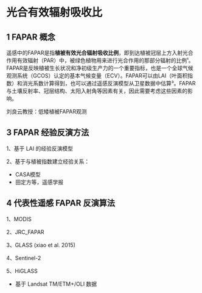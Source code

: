 # 光合有效辐射吸收比



## 1 FAPAR 概念

遥感中的FAPAR是指**植被有效光合辐射吸收比例**，即到达植被冠层上方入射光合作用有效辐射（PAR）中，被绿色植物用来进行光合作用的那部分辐射的比例¹。FAPAR是反映植被生长状况和净初级生产力的一个重要指标，也是一个全球气候观测系统（GCOS）认定的基本气候变量（ECV）。FAPAR可以由LAI（叶面积指数）和消光系数计算得到，也可以通过遥感反演模型从卫星数据中估算³。FAPAR与土壤反射率、冠层结构、太阳入射角等因素有关，因此需要考虑这些因素的影响。





刘良云教授：低矮植被FAPAR观测





## 3 FAPAR 经验反演方法

1、基于 LAI 的经验反演模型



2、基于与植被指数建立经验关系：

- CASA模型
- 田定方等，遥感学报



## 4 代表性遥感 FAPAR 反演算法

1、MODIS



2、JRC_FAPAR



3、GLASS (xiao et al. 2015)



4、Sentinel-2



5、HiGLASS

- 基于 Landsat TM/ETM+/OLI 数据